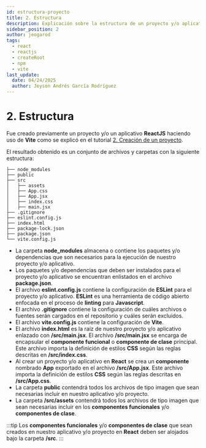 ```yaml
---
id: estructura-proyecto
title: 2. Estructura
description: Explicación sobre la estructura de un proyecto y/o aplicativo ReactJS haciendo uso de Vite
sidebar_position: 2
author: jeogarod
tags:
  - react
  - reactjs
  - createRoot
  - npm
  - vite
last_update:
  date: 04/24/2025
  author: Jeyson Andrés García Rodríguez
---
```


# 2. Estructura

Fue creado previamente un proyecto y/o un aplicativo **ReactJS** haciendo uso de **Vite** como se explicó en el tutorial [2. Creación de un proyecto](/docs/programacion/reactjs/proyecto/crear-proyecto.md).

El resultado obtenido es un conjunto de archivos y carpetas con la siguiente estructura:

```
├── node_modules
├── public
├── src
│   ├── assets
│   ├── App.css
│   ├── App.jsx
│   ├── index.css
│   ├── main.jsx
├── .gitignore
├── eslint.config.js
├── index.html
├── package-lock.json
├── package.json
└── vite.config.js
```

- La carpeta **node_modules** almacena o contiene los paquetes y/o dependencias que son necesarios para la ejecución de nuestro proyecto y/o aplicativo. 
- Los paquetes y/o dependencias que deben ser instalados para el proyecto y/o aplicativo se encuentran enlistados en el archivo **package.json**. 
- El archivo **eslint.config.js** contiene la configuración de **ESLint** para el proyecto y/o aplicativo. **ESLint** es una herramienta de código abierto enfocada en el proceso de **linting** para **Javascript**.
- El archivo **.gitignore** contiene la configuración de cuáles archivos o fuentes serán cargados en el repositorio y cuáles serán excluidos. 
- El archivo **vite.config.js** contiene la configuración de **Vite**. 
- El archivo **index.html** es la raíz de nuestro proyecto y/o aplicativo enlazado con **/src/main.jsx**. El archivo **/src/main.jsx** se encarga de encapsular el **componente funcional** o **componente de clase** principal. Este archivo importa la definición de estilos **CSS** según las reglas descritas en **/src/index.css**. 
- Al crear un proyecto y/o aplicativo en **React** se crea un **componente** nombrado **App** exportado en el archivo **/src/App.jsx**. Este archivo importa la definición de estilos **CSS** según las reglas descritas en **/src/App.css**. 
- La carpeta **public** contendrá todos los archivos de tipo imagen que sean necesarias incluir en nuestro aplicativo y/o proyecto. 
- La carpeta **/src/assets** contendrá todos los archivos de tipo imagen que sean necesarias incluir en los **componentes funcionales** y/o **componentes de clase**.

:::tip
Los **componentes funcionales** y/o **componentes de clase** que sean creados en nuestro aplicativo y/o proyecto en **React** deben ser alojados bajo la carpeta **/src**. 
:::
